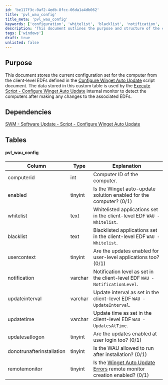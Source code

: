```yaml
---
id: 'be117f3c-0af2-4edb-8fcc-06da1a4db062'
title: 'pvl_wau_config'
title_meta: 'pvl_wau_config'
keywords: ['configuration', 'whitelist', 'blacklist', 'notification', 'updateinterval', 'updatetime', 'windows']
description: 'This document outlines the purpose and structure of the custom table used for storing the configuration settings related to the Winget Auto Update feature. It details the dependencies, the table structure, and the significance of each column in managing the auto-update settings for client computers.'
tags: ['windows']
draft: true
unlisted: false
---
```


## Purpose

This document stores the current configuration set for the computer from the client-level EDFs defined in the [Configure Winget Auto Update](https://proval.itglue.com/DOC-5078775-17973896) script document. The data stored in this custom table is used by the [Execute Script - Configure Winget Auto Update](<../../cwa/monitors/Execute Script - Configure Winget Auto Update.md>) internal monitor to detect the computers after making any changes to the associated EDFs.

## Dependencies

[SWM - Software Update - Script - Configure Winget Auto Update](https://proval.itglue.com/DOC-5078775-17973896)

## Tables

#### pvl_wau_config

| Column                   | Type      | Explanation                                                                                           |
|-------------------------|-----------|-------------------------------------------------------------------------------------------------------|
| computerid              | int       | Computer ID of the computer.                                                                          |
| enabled                 | tinyint   | Is the Winget auto-update solution enabled for the computer? (0/1)                                   |
| whitelist               | text      | Whitelisted applications set in the client-level EDF `WAU - Whitelist`.                              |
| blacklist               | text      | Blacklisted applications set in the client-level EDF `WAU - Whitelist`.                              |
| usercontext             | tinyint   | Are the updates enabled for user-level applications too? (0/1)                                       |
| notification            | varchar   | Notification level as set in the client-level EDF `WAU - NotificationLevel`.                         |
| updateinterval          | varchar   | Update interval as set in the client-level EDF `WAU - UpdateInterval`.                               |
| updatetime              | varchar   | Update time as set in the client-level EDF `WAU - UpdatesAtTime`.                                   |
| updatesatlogon         | tinyint   | Are the updates enabled at user login too? (0/1)                                                    |
| donotrunafterinstallation| tinyint   | Is the WAU allowed to run after installation? (0/1)                                                 |
| remotemonitor           | tinyint   | Is the [Winget Auto Update Errors](<../cwa/monitors/Winget Auto Update Errors.md>) remote monitor creation enabled? (0/1) |



